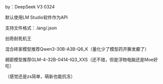 by：DeepSeek V3 0324


默认使用LM Studio软件作为API

支持文件格式：.lang/.json

创奇耐死机王

混合砖家模型推荐Qwen3-30B-A3B-Q6_K（量化少了模型药开撕发癫了）

稠密模型推荐GLM-4-32B-0414-IQ3_XXS（还不错，但是浮物电脑还是Moe好吃）

（感觉还是zs简单，萌新也能抗冻）
